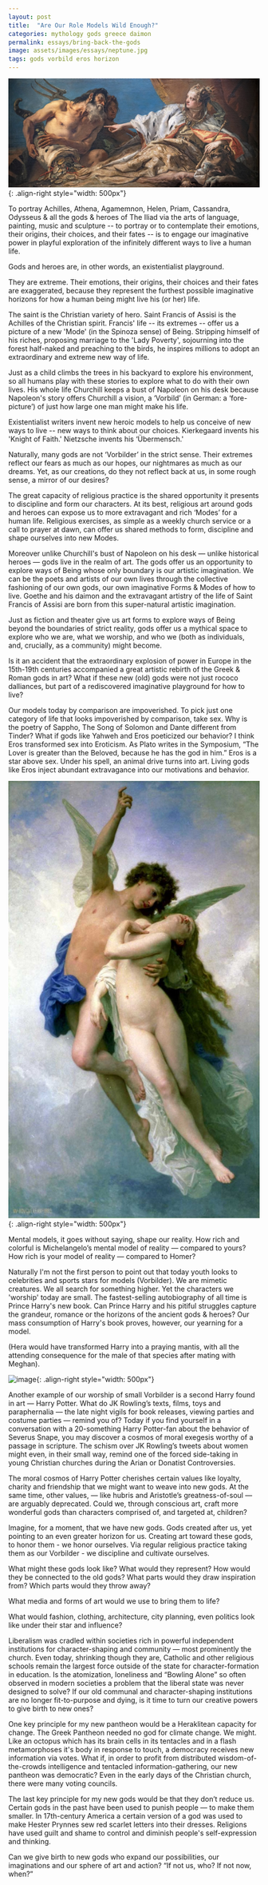 ```yaml
---
layout: post
title:  "Are Our Role Models Wild Enough?"
categories: mythology gods greece daimon
permalink: essays/bring-back-the-gods
image: assets/images/essays/neptune.jpg
tags: gods vorbild eros horizon 
---
```


![image](/assets/images/essays/neptune.jpg){: .align-right style="width: 500px"}

To portray Achilles, Athena, Agamemnon, Helen, Priam, Cassandra, Odysseus & all the gods & heroes of The Iliad via the arts of language, painting, music and sculpture -- to portray or to contemplate their emotions, their origins, their choices, and their fates -- is to engage our imaginative power in playful exploration of the infinitely different ways to live a human life. 

Gods and heroes are, in other words, an existentialist playground. 

They are extreme. Their emotions, their origins, their choices and their fates are exaggerated, because they represent the furthest possible imaginative horizons for how a human being might live his (or her) life. 

The saint is the Christian variety of hero. Saint Francis of Assisi is the Achilles of the Christian spirit. Francis' life -- its extremes -- offer us a picture of a new 'Mode' (in the Spinoza sense) of Being. Stripping himself of his riches, proposing marriage to the 'Lady Poverty', sojourning into the forest half-naked and preaching to the birds, he inspires millions to adopt an extraordinary and extreme new way of life.

Just as a child climbs the trees in his backyard to explore his environment, so all humans play with these stories to explore what to do with their own lives. His whole life Churchill keeps a bust of Napoleon on his desk because Napoleon's story offers Churchill a vision, a ‘Vorbild’ (in German: a ‘fore-picture’) of just how large one man might make his life.

Existentialist writers invent new heroic models to help us conceive of new ways to live -- new ways to think about our choices. Kierkegaard invents his 'Knight of Faith.' Nietzsche invents his ‘Übermensch.'

Naturally, many gods are not ‘Vorbilder’ in the strict sense. Their extremes reflect our fears as much as our hopes, our nightmares as much as our dreams. Yet, as our creations, do they not reflect back at us, in some rough sense, a mirror of our desires? 

The great capacity of religious practice is the shared opportunity it presents to discipline and form our characters. At its best, religious art around gods and heroes can expose us to more extravagant and rich ‘Modes’ for a human life. Religious exercises, as simple as a weekly church service or a call to prayer at dawn, can offer us shared methods to form, discipline and shape ourselves into new Modes. 

Moreover unlike Churchill's bust of Napoleon on his desk — unlike historical heroes — gods live in the realm of art. The gods offer us an opportunity to explore ways of Being whose only boundary is our artistic imagination. We can be the poets and artists of our own lives through the collective fashioning of our own gods, our own imaginative Forms & Modes of how to live. Goethe and his daimon and the extravagant artistry of the life of Saint Francis of Assisi are born from this super-natural artistic imagination. 

Just as fiction and theater give us art forms to explore ways of Being beyond the boundaries of strict reality, gods offer us a mythical space to explore who we are, what we worship, and who we (both as individuals, and, crucially, as a community) might become.

Is it an accident that the extraordinary explosion of power in Europe in the 15th-19th centuries accompanied a great artistic rebirth of the Greek & Roman gods in art? What if these new (old) gods were not just rococo dalliances, but part of a rediscovered imaginative playground for how to live?

Our models today by comparison are impoverished. To pick just one category of life that looks impoverished by comparison, take sex. Why is the poetry of Sappho, The Song of Solomon and Dante different from Tinder? What if gods like Yahweh and Eros poeticized our behavior? I think Eros transformed sex into Eroticism. As Plato writes in the Symposium, “The Lover is greater than the Beloved, because he has the god in him.” Eros is a star above sex. Under his spell, an animal drive turns into art. Living gods like Eros inject abundant extravagance into our motivations and behavior.

![image](/assets/images/essays/eros.jpg){: .align-right style="width: 500px"}

Mental models, it goes without saying, shape our reality. How rich and colorful is Michelangelo’s mental model of reality — compared to yours? How rich is your model of reality — compared to Homer?

Naturally I'm not the first person to point out that today youth looks to celebrities and sports stars for models (Vorbilder). We are mimetic creatures. We all search for something higher. Yet the characters we 'worship' today are small. The fastest-selling autobiography of all time is Prince Harry's new book. Can Prince Harry and his pitiful struggles capture the grandeur, romance or the horizons of the ancient gods & heroes? Our mass consumption of Harry's book proves, however, our yearning for a model. 

(Hera would have transformed Harry into a praying mantis, with all the attending consequence for the male of that species after mating with Meghan).

![image](/assets/images/essays/mantis.jpg){: .align-right style="width: 500px"}

Another example of our worship of small Vorbilder is a second Harry found in art — Harry Potter. What do JK Rowling’s texts, films, toys and paraphernalia — the late night vigils for book releases, viewing parties and costume parties — remind you of? Today if you find yourself in a conversation with a 20-something Harry Potter-fan about the behavior of Severus Snape, you may discover a cosmos of moral exegesis worthy of a passage in scripture. The schism over JK Rowling’s tweets about women might even, in their small way, remind one of the forced side-taking in young Christian churches during the Arian or Donatist Controversies.

The moral cosmos of Harry Potter cherishes certain values like loyalty, charity and friendship that we might want to weave into new gods. At the same time, other values, — like hubris and Aristotle’s greatness-of-soul — are arguably deprecated. Could we, through conscious art, craft more wonderful gods than characters comprised of, and targeted at, children? 

Imagine, for a moment, that we have new gods. Gods created after us, yet pointing to an even greater horizon for us. Creating art toward these gods, to honor them - we honor ourselves. Via regular religious practice taking them as our Vorbilder - we discipline and cultivate ourselves. 

What might these gods look like? What would they represent? How would they be connected to the old gods? What parts would they draw inspiration from? Which parts would they throw away? 

What media and forms of art would we use to bring them to life?

What would fashion, clothing, architecture, city planning, even politics look like under their star and influence?

Liberalism was cradled within societies rich in powerful independent institutions for character-shaping and community — most prominently the church. Even today, shrinking though they are, Catholic and other religious schools remain the largest force outside of the state for character-formation in education. Is the atomization, loneliness and “Bowling Alone” so often observed in modern societies a problem that the liberal state was never designed to solve? If our old communal and character-shaping institutions are no longer fit-to-purpose and dying, is it time to turn our creative powers to give birth to new ones?

One key principle for my new pantheon would be a Heraklitean capacity for change. The Greek Pantheon needed no god for climate change. We might. Like an octopus which has its brain cells in its tentacles and in a flash metamorphoses it's body in response to touch, a democracy receives new information via votes. What if, in order to profit from distributed wisdom-of-the-crowds intelligence and tentacled information-gathering, our new pantheon was democratic? Even in the early days of the Christian church, there were many voting councils. 

The last key principle for my new gods would be that they don’t reduce us. Certain gods in the past have been used to punish people — to make them smaller. In 17th-century America a certain version of a god was used to make Hester Prynnes sew red scarlet letters into their dresses. Religions have used guilt and shame to control and diminish people's self-expression and thinking. 

Can we give birth to new gods who expand our possibilities, our imaginations and our sphere of art and action? “If not us, who? If not now, when?”
